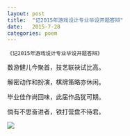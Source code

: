 ```yaml
---
layout: post
title:  "记2015年游戏设计专业毕设开题答辩"
date:   2015-7-28
categories: poem
---
```

`《记2015年游戏设计专业毕设开题答辩》`

数游健儿今聚首，技艺联袂试比高。

解密动作和扮演，棋牌策略亦休闲。

毕业佳作尚回味，此届作品犹可期。

倘有不思奋进者，铁打营盘不待君。

<!--more-->

![]({{site.url}}/Images/5.png)

<script>
  (function(i,s,o,g,r,a,m){i['GoogleAnalyticsObject']=r;i[r]=i[r]||function(){
  (i[r].q=i[r].q||[]).push(arguments)},i[r].l=1*new Date();a=s.createElement(o),
  m=s.getElementsByTagName(o)[0];a.async=1;a.src=g;m.parentNode.insertBefore(a,m)
  })(window,document,'script','https://www.google-analytics.com/analytics.js','ga');

  ga('create', 'UA-85986843-1', 'auto');
  ga('send', 'pageview');

</script>

